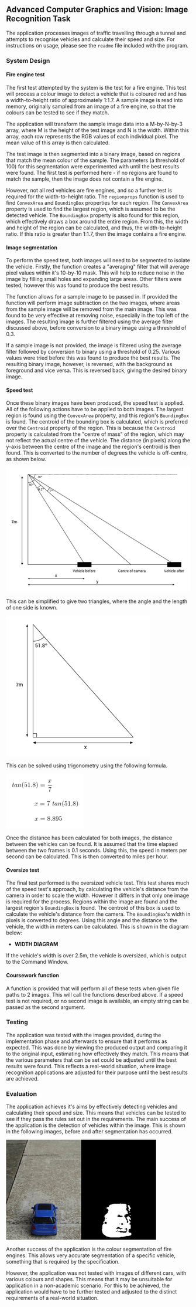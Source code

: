 ## Advanced Computer Graphics and Vision: Image Recognition Task

The application processes images of traffic travelling through a tunnel and attempts to recognise vehicles and calculate their speed and size. For instructions on usage, please see the `readme` file included with the program. 

### System Design

#### Fire engine test

The first test attempted by the system is the test for a fire engine. This test will process a colour image to detect a vehicle that is coloured red and has a width-to-height ratio of approximately 1:1.7. A sample image is read into memory, originally sampled from an image of a fire engine, so that the colours can be tested to see if they match.

The application will transform the sample image data into a M-by-N-by-3 array, where M is the height of the test image and N is the width. Within this array, each row represents the RGB values of each individual pixel. The mean value of this array is then calculated.

The test image is then segmented into a binary image, based on regions that match the mean colour of the sample. The parameters (a threshold of 100) for this segmentation were experimented with until the best results were found. The first test is performed here - if no regions are found to match the sample, then the image does not contain a fire engine.

However, not all red vehicles are fire engines, and so a further test is required for the width-to-height ratio. The `regionprops` function is used to find `ConvexArea` and `BoundingBox` properties for each region. The `ConvexArea` property is used to find the largest region, which is assumed to be the detected vehicle. The `BoundingBox` property is also found for this region, which effectively draws a box around the entire region. From this, the width and height of the region can be calculated, and thus, the width-to-height ratio. If this ratio is greater than 1:1.7, then the image contains a fire engine.

#### Image segmentation

To perform the speed test, both images will need to be segmented to isolate the vehicle. Firstly, the function creates a "averaging" filter that will average pixel values within it's 10-by-10 mask. This will help to reduce noise in the image by filling small holes and expanding large areas. Other filters were tested, however this was found to produce the best results.

The function allows for a sample image to be passed in. If provided the function will perform image subtraction on the two images, where areas from the sample image will be removed from the main image. This was found to be very effective at removing noise, especially in the top left of the images. The resulting image is further filtered using the average filter discussed above, before conversion to a binary image using a threshold of 0.3.

If a sample image is not provided, the image is filtered using the average filter followed by conversion to binary using a threshold of 0.25. Various values were tried before this was found to produce the best results. The resulting binary image, however, is reversed, with the background as foreground and vice versa. This is reversed back, giving the desired binary image.

#### Speed test

Once these binary images have been produced, the speed test is applied. All of the following actions have to be applied to both images. The largest region is found using the `ConvexArea` property, and this region's `BoundingBox` is found. The centroid of the bounding box is calculated, which is preferred over the `Centroid` property of the region. This is because the `Centroid` property is calculated from the "centre of mass" of the region, which may not reflect the actual centre of the vehicle. The distance (in pixels) along the y-axis between the centre of the image and the region's centroid is then found. This is converted to the number of degrees the vehicle is off-centre, as shown below.

![Diagram showing geometrical layout of the camera and vehicles](img/distance.png)

This can be simplified to give two triangles, where the angle and the length of one side is known.

![Diagram showing the simplified geometrical layout for the camera and vehicle in the first frame](img/trig-before.png)

This can be solved using trigonometry using the following formula.

![Equation for finding the vehicle's (horizontal) distance from the camera](img/equation-distance.png)

Once the distance has been calculated for both images, the distance between the vehicles can be found. It is assumed that the time elapsed between the two frames is 0.1 seconds. Using this, the speed in meters per second can be calculated. This is then converted to miles per hour.

#### Oversize test

The final test performed is the oversized vehicle test. This test shares much of the speed test's approach, by calculating the vehicle's distance from the camera in order to scale the width. However it differs in that only one image is required for the process. Regions within the image are found and the largest region's `BoundingBox` is found. The centroid of this box is used to calculate the vehicle's distance from the camera. The `BoundingBox`'s width in pixels is converted to degrees. Using this angle and the distance to the vehicle, the width in meters can be calculated. This is shown in the diagram below:


* __WIDTH DIAGRAM__

If the vehicle's width is over 2.5m, the vehicle is oversized, which is output to the Command Window.

#### Coursework function

A function is provided that will perform all of these tests when given file paths to 2 images. This will call the functions described above. If a speed test is not required, or no second image is available, an empty string can be passed as the second argument.

### Testing

The application was tested with the images provided, during the implementation phase and afterwards to ensure that it performs as expected. This was done by viewing the produced output and comparing it to the original input, estimating how effectively they match. This means that the various parameters that can be set could be adjusted until the best results were found. This reflects a real-world situation, where image recognition applications are adjusted for their purpose until the best results are achieved.

### Evaluation

The application achieves it's aims by effectively detecting vehicles and calculating their speed and size. This means that vehicles can be tested to see if they pass the rules set out in the requirements. The main success of the application is the detection of vehicles within the image. This is shown in the following images, before and after segmentation has occurred.

![Before and after image segmentation of image `001.jpg`](img/before-after.png)

Another success of the application is the colour segmentation of fire engines. This allows very accurate segmentation of a specific vehicle, something that is required by the specification.

However, the application was not tested with images of different cars, with various colours and shapes. This means that it may be unsuitable for application in a non-academic scenario. For this to be achieved, the application would have to be further tested and adjusted to the distinct requirements of a real-world situation.